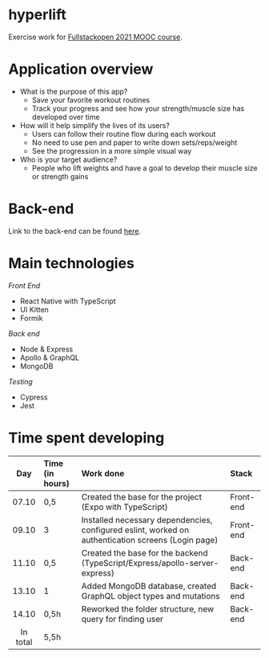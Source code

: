 # hyperlift
Exercise work for [Fullstackopen 2021 MOOC course](https://fullstackopen.com/).

# Application overview

- What is the purpose of this app?
    - Save your favorite workout routines
    - Track your progress and see how your strength/muscle size has developed over time
- How will it help simplify the lives of its users?
    - Users can follow their routine flow during each workout
    - No need to use pen and paper to write down sets/reps/weight
    - See the progression in a more simple visual way
- Who is your target audience?
    - People who lift weights and have a goal to develop their muscle size or strength gains

# Back-end
Link to the back-end can be found [here](https://github.com/didzis1/hyperlift-backend).
    
# Main technologies
*Front End*
- React Native with TypeScript
- UI Kitten
- Formik

*Back end*
- Node & Express
- Apollo & GraphQL
- MongoDB

*Testing*
- Cypress
- Jest


# Time spent developing

| Day   | Time (in hours) | Work done | Stack |
| :----:|:-----| :---| :----|
| 07.10 | 0,5    | Created the base for the project (Expo with TypeScript) | Front-end |
| 09.10 | 3    | Installed necessary dependencies, configured eslint, worked on authentication screens (Login page) | Front-end |
| 11.10 | 0,5    | Created the base for the backend (TypeScript/Express/apollo-server-express) | Back-end |
| 13.10 | 1 | Added MongoDB database, created GraphQL object types and mutations | Back-end |
| 14.10 | 0,5h | Reworked the folder structure, new query for finding user | Back-end |
| In total   | 5,5h   | | 
